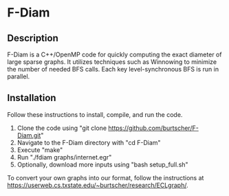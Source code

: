 # F-Diam

## Description

F-Diam is a C++/OpenMP code for quickly computing the exact diameter of large sparse graphs. It utilizes techniques such as Winnowing to minimize the number of needed BFS calls. Each key level-synchronous BFS is run in parallel.

## Installation

Follow these instructions to install, compile, and run the code.

1. Clone the code using "git clone https://github.com/burtscher/F-Diam.git"
2. Navigate to the F-Diam directory with "cd F-Diam"
3. Execute "make"
4. Run "./fdiam graphs/internet.egr"
5. Optionally, download more inputs using "bash setup_full.sh"

To convert your own graphs into our format, follow the instructions at https://userweb.cs.txstate.edu/~burtscher/research/ECLgraph/.
